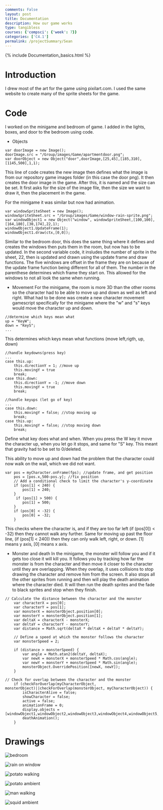 ```yaml
---
comments: False
layout: post
title: Documentation
description: How our game works
type: tangibless
courses: {'compsci': {'week': 7}}
categories: ['C4.1']
permalink: /projectSummary/Sean
---
```

{% include Documentation_basics.html %}

# Introduction
I drew most of the art for the game using pixilart.com. I used the same website to create many of the sprite sheets for the game. 

# Code
I worked on the minigame and bedroom of game. I added in the lights, boxes, and door to the bedroom using code.

- Objects 
```
var doorImage = new Image(); 
doorImage.src = "/Group/images/Game/apartmentdoor.png";
var doorObject = new Object("door",doorImage,[25,45],[185,310],[1145,500],1,1);
```
This line of code creates the new image then defines what the image is from our repository game images folder (in this case the door png). It then creates the door image in the game. 
After this, it is named and the size can be set. It first asks for the size of the image file, then the size we want to draw it, then the placement in the game. 

For the minigame it was similar but now had animation. 
```
var windowSpriteSheet = new Image();
windowSpriteSheet.src = "/Group/images/Game/window-rain-sprite.png";
var windowObject1 = new Object("window", windowSpriteSheet,[100,100],[164,180],[30,174],22,1);
windowObject1.UpdateFrame(1);
windowObject1.draw(ctx,[0,0]);
```
Similar to the bedroom door, this does the same thing where it defines and creates the windows then puts them in the room, but now has to be updated. In the second variable code, it insludes the number of sprite in the sheet, 22, then is updated and drawn using the update frame and draw functions. 
The five windows are offset in the frame they are on because of the update frame function being different for all of them. The number in the parenthese determines which frame they start on. This allowed for the windows to not all look the same when running. 

- Movement 
For the minigame, the room is more 3D than the other rooms so the character had to be able to move up and down as well as left and right. What had to be done was create a new character movement gamescript specifically for the minigame where the "w" and "s" keys would move the character up and down. 
```
//determine which keys mean what
up = "KeyW"; 
down = "KeyS";
...
```

This determines which keys mean what functions (move left,rigth, up, down)

```
//handle keydowns(press key)
...
case this.up:
    this.directionY = 1; //move up
    this.movingY = true 
    break;
case this.down:
    this.directionY = -1; //move down
    this.movingY = true
    break;

//handle keyups (let go of key)
...
case this.down:
    this.movingY = false; //stop moving up
    break;
case this.up:
    this.movingY = false; //stop moving down
    break;
```

Define what key does what and when. When you press the W key it move the character up, when you let go it stops, and same for "S" key. 
This meant that gravity had to be set to 0/deleted.

This ability to move up and down had the problem that the character could now walk on the wall, which we did not want. 

```
var pos = myCharacter.onFrame(fps); //update frame, and get position
    pos = [pos.x,500-pos.y]; //fix position
    // Add a conditional check to limit the character's y-coordinate
    if (pos[1] < 240) {
        pos[1] = 240;
    }
     if (pos[1] > 500) {
        pos[1] = 500;
    }
    if (pos[0] < -32) {
        pos[0] = -32;
    }
```

This checks where the character is, and if they are too far left (if (pos[0]) < -32) then they cannot walk any further. Same for moving up past the floor line, (if (pos[1] < 240)) then they can only walk left, right, or down. [1] means y axis, [0] means x axis.  

- Monster and death
In the minigame, the monster will follow you and if it gets too close it will kill you. It follows you by tracking how far the monster is from the character and then move it closer to the character until they are overlapping. When they overlap, it uses collisions to stop drawing the character and remove him from the screen. It also stops all the other sprites from running and then will play the death animation where the character died. It will then run the death sprites and the fade to black sprites and stop when they finish. 

```
// Calculate the distance between the character and the monster
    var characterX = pos[0];
    var characterY = pos[1];
    var monsterX = monsterObject.position[0];
    var monsterY = monsterObject.position[1];
    var deltaX = characterX - monsterX;
    var deltaY = characterY - monsterY;
    var distance = Math.sqrt(deltaX * deltaX + deltaY * deltaY);

    // Define a speed at which the monster follows the character
    var monsterSpeed = 2;

    if (distance > monsterSpeed) {
        var angle = Math.atan2(deltaY, deltaX);
        var newX = monsterX + monsterSpeed * Math.cos(angle);
        var newY = monsterY + monsterSpeed * Math.sin(angle);
        monsterObject.OverridePosition([newX, newY]);
    }
```

```
// Check for overlap between the character and the monster
    if (checkForOverlap(myCharacterObject, monsterObject)||checkForOverlap(monsterObject, myCharacterObject)) {
        isCharacterAlive = false;
        showCharacter = false;
        active = false;
        animationFrame = 0;
        display.objects = [windowObject1,windowObject2,windowObject3,windowObject4,windowObject5,backgroundObject,elevatorObject,monsterObject,fadeObject,deathObject]
        deathAnimation();
    }
```

# Drawings
![bedroom](/Group/images/Game/room1update.png)

![rain on window](/Group/images/Game/window-rain-sprite.png)

![potato walking](/Group/images/Game/potatowalking-sprite.png)

![potato ambient](/Group/images/Game/potatoambient-sprite.png)

![man walking](/Group/images/Game/walking-sprite.png)

![squid ambient](/Group/images/Game/squidambient-sprite.png)